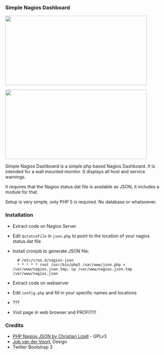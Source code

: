 ### Simple Nagios Dashboard

<a href="http://i.imgur.com/vlOAPfB.png"><img src="http://i.imgur.com/vlOAPfB.png" width="450" height="220" /></a>

<a href="http://i.imgur.com/Cs6bGrL.png"><img src="http://i.imgur.com/Cs6bGrL.png" width="450" height="220" /></a>

Simple Nagios Dashboard is a simple php based Nagios Dashboard. It is intended for a wall mounted monitor. It displays all host and service warnings. 

It requires that the Nagios status.dat file is available as JSON, it includes a module for that.

Setup is very simple, only PHP 5 is required. No database or whatsoever.

### Installation

- Extract code on Nagios Server
- Edit `$statusFile` in `json.php` to point to the location of your nagios status.dat file
- Install cronjob to generate JSON file:  


	    # /etc/cron.d/nagios-json
	    * * * * * root /usr/bin/php5 /var/www/json.php > /var/www/nagios.json.tmp; cp /var/www/nagios.json.tmp /var/www/nagios.json


- Extract code on webserver
- Edit  `config.php` and fill in your specific names and locations
- ???
- Visit page in web browser and PROFIT!!!


### Credits

- [PHP Nagios JSON by Christian Lizell](https://github.com/lizell/php-nagios-json) - GPLv3
- [Job van der Voort](https://github.com/JobV), Design
- Twitter Bootstrap 3
